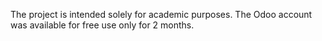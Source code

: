 The project is intended solely for academic purposes. 
The Odoo account was available for free use only for 2 months.
